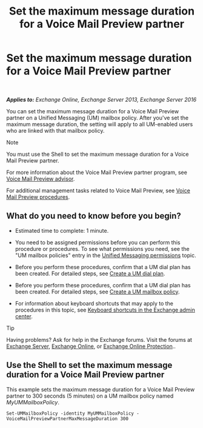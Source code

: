 ﻿---
title: 'Set the maximum message duration for a Voice Mail Preview partner'
TOCTitle: Set the maximum message duration for a Voice Mail Preview partner
ms:assetid: 18f928ff-f4cc-4eed-a466-de13388780b3
ms:mtpsurl: https://technet.microsoft.com/en-us/library/Ff630912(v=EXCHG.150)
ms:contentKeyID: 50873790
ms.date: 12/10/2017
mtps_version: v=EXCHG.150
---

# Set the maximum message duration for a Voice Mail Preview partner

 

_**Applies to:** Exchange Online, Exchange Server 2013, Exchange Server 2016_


You can set the maximum message duration for a Voice Mail Preview partner on a Unified Messaging (UM) mailbox policy. After you've set the maximum message duration, the setting will apply to all UM-enabled users who are linked with that mailbox policy.


> [!NOTE]
> You must use the Shell to set the maximum message duration for a Voice Mail Preview partner.



For more information about the Voice Mail Preview partner program, see [Voice Mail Preview advisor](voice-mail-preview-advisor-exchange-2013-help.md).

For additional management tasks related to Voice Mail Preview, see [Voice Mail Preview procedures](voice-mail-preview-procedures-exchange-2013-help.md).

## What do you need to know before you begin?

  - Estimated time to complete: 1 minute.

  - You need to be assigned permissions before you can perform this procedure or procedures. To see what permissions you need, see the "UM mailbox policies" entry in the [Unified Messaging permissions](unified-messaging-permissions-exchange-2013-help.md) topic.

  - Before you perform these procedures, confirm that a UM dial plan has been created. For detailed steps, see [Create a UM dial plan](create-a-um-dial-plan-exchange-2013-help.md).

  - Before you perform these procedures, confirm that a UM dial plan has been created. For detailed steps, see [Create a UM mailbox policy](create-a-um-mailbox-policy-exchange-2013-help.md).

  - For information about keyboard shortcuts that may apply to the procedures in this topic, see [Keyboard shortcuts in the Exchange admin center](keyboard-shortcuts-in-the-exchange-admin-center-exchange-online-protection-help.md).


> [!TIP]
> Having problems? Ask for help in the Exchange forums. Visit the forums at <A href="https://go.microsoft.com/fwlink/p/?linkid=60612">Exchange Server</A>, <A href="https://go.microsoft.com/fwlink/p/?linkid=267542">Exchange Online</A>, or <A href="https://go.microsoft.com/fwlink/p/?linkid=285351">Exchange Online Protection</A>..



## Use the Shell to set the maximum message duration for a Voice Mail Preview partner

This example sets the maximum message duration for a Voice Mail Preview partner to 300 seconds (5 minutes) on a UM mailbox policy named *MyUMMailboxPolicy*.

    Set-UMMailboxPolicy -identity MyUMMailboxPolicy -VoiceMailPreviewPartnerMaxMessageDuration 300

